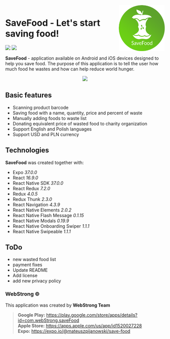 <img align="right" width="145px" src="https://github.com/webstrongteam/save-food/blob/master/src/assets/icon-circle.png" alt="">

# SaveFood - Let's start saving food!

<a href="https://play.google.com/store/apps/details?id=com.webStrong.saveFood" target="_blank"><img src="https://webstrong.pl/assets/templates/google_play_en.png" height="50"/></a>
<a href="https://apps.apple.com/us/app/id1520027228" target="_blank"><img src="https://webstrong.pl/assets/templates/apple_store_en.png" height="50"/></a>

**SaveFood** - application available on Android and iOS devices designed to help you save food. The purpose of this application is to tell the user how much food he wastes and how can help reduce world hunger.

<p align="center"><img src="https://webstrong.pl/assets/SaveFood/promo/en/sf-promo-fullhd-en.jpg" width="500px" /></p>

## Basic features

- Scanning product barcode
- Saving food with a name, quantity, price and percent of waste
- Manually adding foods to waste list
- Donating equivalent price of wasted food to charity organization
- Support English and Polish languages
- Support USD and PLN currency

## Technologies

**SaveFood** was created together with:

- Expo <i>37.0.0</i>
- React <i>16.9.0</i>
- React Native SDK <i>37.0.0</i>
- React Redux <i>7.2.0</i>
- Redux <i>4.0.5</i>
- Redux Thunk <i>2.3.0</i>
- React Navigation <i>4.3.9</i>
- React Native Elements <i>2.0.2</i>
- React Native Flash Message <i>0.1.15</i>
- React Native Modals <i>0.19.9</i>
- React Native Onboarding Swiper <i>1.1.1</i>
- React Native Swipeable <i>1.1.1</i>

## ToDo

- new wasted food list
- payment fixes
- Update README
- Add license
- add new privacy policy

### WebStrong &copy;

This application was created by **WebStrong Team** <br />

> **Google Play:** https://play.google.com/store/apps/details?id=com.webStrong.saveFood <br /> **Apple Store:** https://apps.apple.com/us/app/id1520027228 <br /> **Expo:** https://expo.io/@mateuszpijanowski/save-food
